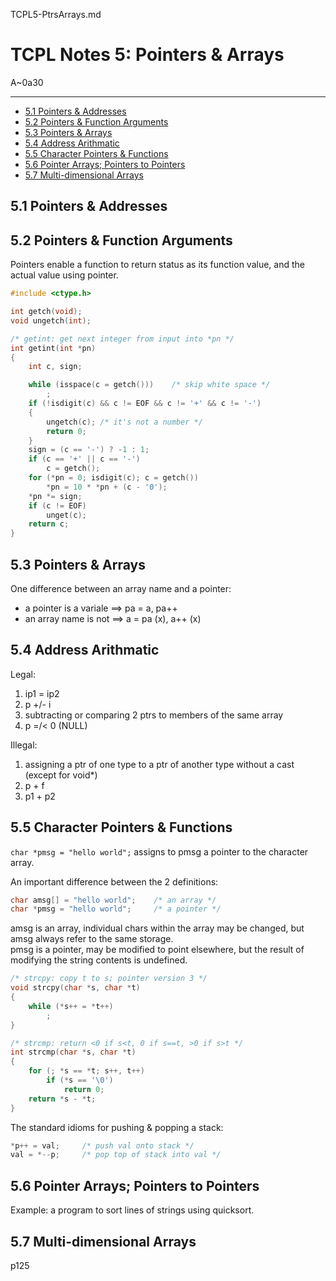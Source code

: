TCPL5-PtrsArrays.md

TCPL Notes 5: Pointers & Arrays
================================================================================

A~0a30

--------------------------------------------------------------------------------

- [5.1 Pointers & Addresses](#51-pointers--addresses)
- [5.2 Pointers & Function Arguments](#52-pointers--function-arguments)
- [5.3 Pointers & Arrays](#53-pointers--arrays)
- [5.4 Address Arithmatic](#54-address-arithmatic)
- [5.5 Character Pointers & Functions](#55-character-pointers--functions)
- [5.6 Pointer Arrays; Pointers to Pointers](#56-pointer-arrays-pointers-to-pointers)
- [5.7 Multi-dimensional Arrays](#57-multi-dimensional-arrays)

5.1 Pointers & Addresses
--------------------------------------------------------------------------------

5.2 Pointers & Function Arguments
--------------------------------------------------------------------------------

Pointers enable a function to return status as its function value, and the actual value using pointer.

```cpp
#include <ctype.h>

int getch(void);
void ungetch(int);

/* getint: get next integer from input into *pn */
int getint(int *pn)
{
    int c, sign;

    while (isspace(c = getch()))    /* skip white space */
        ;
    if (!isdigit(c) && c != EOF && c != '+' && c != '-')
    {
        ungetch(c); /* it's not a number */
        return 0;
    }
    sign = (c == '-') ? -1 : 1;
    if (c == '+' || c == '-')
        c = getch();
    for (*pn = 0; isdigit(c); c = getch())
        *pn = 10 * *pn + (c - '0');
    *pn *= sign;
    if (c != EOF)
        unget(c);
    return c;
}
```

5.3 Pointers & Arrays
--------------------------------------------------------------------------------

One difference between an array name and a pointer:

- a pointer is a variale ==> pa = a, pa++
- an array name is not ==> a = pa (x), a++ (x)

5.4 Address Arithmatic
--------------------------------------------------------------------------------

 Legal:

 1. ip1 = ip2
 2. p +/- i
 3. subtracting or comparing 2 ptrs to members of the same array
 4. p =/< 0 (NULL)

Illegal:

1. assigning a ptr of one type to a ptr of another type without a cast (except for void*)
2. p + f
3. p1 + p2

5.5 Character Pointers & Functions
--------------------------------------------------------------------------------

`char *pmsg = "hello world";`
assigns to pmsg a pointer to the character array.

An important difference between the 2 definitions:

```c
char amsg[] = "hello world";    /* an array */
char *pmsg = "hello world";     /* a pointer */
```

amsg is an array, individual chars within the array may be changed,
but amsg always refer to the same storage.  
pmsg is a pointer, may be modified to point elsewhere,
but the result of modifying the string contents is undefined.

```cpp
/* strcpy: copy t to s; pointer version 3 */
void strcpy(char *s, char *t)
{
    while (*s++ = *t++)
        ;
}
```

```cpp
/* strcmp: return <0 if s<t, 0 if s==t, >0 if s>t */
int strcmp(char *s, char *t)
{
    for (; *s == *t; s++, t++)
        if (*s == '\0')
            return 0;
    return *s - *t;
}
```

The standard idioms for pushing & popping a stack:

```c
*p++ = val;     /* push val onto stack */
val = *--p;     /* pop top of stack into val */
```

5.6 Pointer Arrays; Pointers to Pointers
--------------------------------------------------------------------------------

Example: a program to sort lines of strings using quicksort.

5.7 Multi-dimensional Arrays
--------------------------------------------------------------------------------

p125
